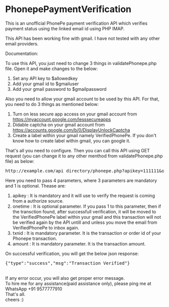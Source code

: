 # PhonepePaymentVerification
This is an unofficial PhonePe payment verification API which verifies payment status using the linked email id using PHP IMAP.

This API has been working fine with gmail. I have not tested with any other email providers.

Documentation:

To use this API, you just need to change 3 things in validatePhonepe.php file. Open it and make changes to the below:

1. Set any API key to $allowedkey
2. Add your gmail id to $gmailuser
3. Add your gmail password to $gmailpassword

Also you need to allow your gmail account to be used by this API. For that, you need to do 3 things as mentioned below:

1. Turn on less secure app access on your gmail account from https://myaccount.google.com/lesssecureapps
2. Didable captcha on your gmail account from https://accounts.google.com/b/0/DisplayUnlockCaptcha
3. Create a label within your gmail namely VerifiedPhonePe. If you don't know how to create label within gmail, you can google it.

That's all you need to configure. Then you can call this API using GET request (you can change it to any other menthod from validatePhonepe.php file) as below:
<pre>
http://example.com/api_directory/phonepe.php?apikey=111111&onetime=0&txnid=202101092123480099&amount=1402
</pre>
Here you need to pass 4 parameters, where 3 parameters are mandatory and 1 is optional.
Thease are:
1. apikey : It is mandatory and it will use to verify the request is coming from a authorize source.
2. onetime : It is optional parameter. If you pass 1 to this parameter, then if the transction found, after successfull verification, it will be moved to the VerifiedPhonePe label within your gmail and this transaction will not be verified again by the API untill and unless you move the email from VerifiedPhonePe to inbox again.
3. txnid : It is mandatory parameter. It is the transaction or order id of your Phonepe transaction.
4. amount : It is mandatory parameter. It is the transaction amount.

On successful verification, you will get the below json response:
<br>
<pre>{"type":"success","msg":"Transaction Verified"}</pre>
<br>
If any error occur, you will also get proper error message.

<br>
To hire me for any assistance(paid assistance only), please ping me at WhatsApp +91 9577777910

<br>
That's all.<br>
cheers :)
